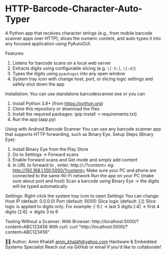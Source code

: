 # HTTP-Barcode-Character-Auto-Typer
A Python app that receives character strings (e.g., from mobile barcode scanner apps over HTTP), slices the numeric content, and auto-types it into any focused application using PyAutoGUI.

Features:
  1. Listens for barcode scans on a local web server
  2. Extracts digits using configurable slicing (e.g. `\[-5:]`, `\[:4]`)
  3. Types the digits using `pyautogui` into any open window
  4. System tray icon with change host, port, or slicing logic settings and safely shut down the app
     
Installation:
You can use standalone barcodescanner.exe or you can
  1. Install Python 3.8+ (from https://python.org)
  2. Clone this repository or download the files
  3. Install the required packages: (pip install -r requirements.txt)
  4. Run the app:(app.py)

Using with Android Barcode Scanner
  You can use any barcode scanner app that supports HTTP forwarding, such as Binary Eye.
  Setup Steps (Binary Eye):
  1. Install Binary Eye from the Play Store
  2. Go to Settings → Forward scans
  3. Enable Forward scans and Get mode and simply add content
  4. In URL to forward to , enter:
    http://<your-pc-ip>:<port>/?content=
    eg: http://192.168.1.100:5000/?content=
  Make sure your PC and phone are connected to the same Wi-Fi network
  Run the app on your PC (make sure about port and host)
  Scan a barcode using Binary Eye → the digits will be typed automatically
    
Settings:
Right-click the system tray icon to open Settings
You can change:
  Host IP (default: 0.0.0.0)
  Port (default: 5000)
  Slice logic (default: \[:])
  Slice logic is applied to digits only. For example:
      [-5:] → last 5 digits
      [:4] → first 4 digits
      [2:6] → digits 3 to 6
  
Testing Without a Scanner:
With Browser:
  http://localhost:5000/?content=ABC123456
With curl:
  curl "http://localhost:5000/?content=ABC123456"

🙋‍♂️ Author: Amin Khalafi
amin_khalafi@yahoo.com
Hardware \& Embedded Systems Specialist
Reach out via GitHub or email if you'd like to collaborate!   
